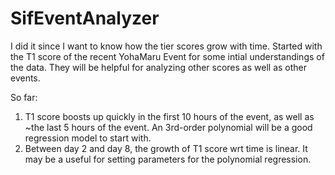 # SifEventAnalyzer
I did it since I want to know how the tier scores grow with time.
Started with the T1 score of the recent YohaMaru Event for some intial understandings of the data. They will be helpful for analyzing other scores as well as other events.

So far:
1. T1 score boosts up quickly in the first 10 hours of the event, as well as ~the last 5 hours of the event. An 3rd-order polynomial will be a good regression model to start with.
2. Between day 2 and day 8, the growth of T1 score wrt time is linear. It may be a useful for setting parameters for the polynomial regression.

